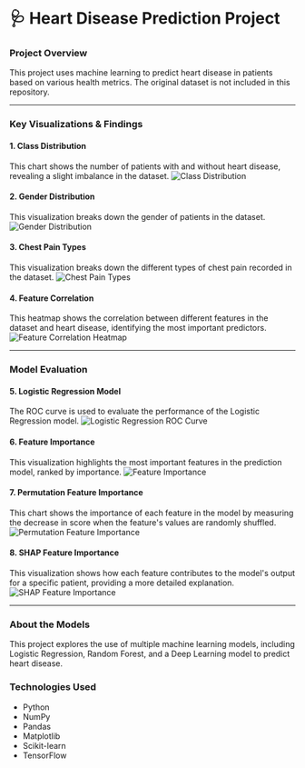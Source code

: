 # 🩺 Heart Disease Prediction Project

### **Project Overview**
This project uses machine learning to predict heart disease in patients based on various health metrics. The original dataset is not included in this repository.

---

### **Key Visualizations & Findings**

#### **1. Class Distribution**
This chart shows the number of patients with and without heart disease, revealing a slight imbalance in the dataset.
![Class Distribution](<https://i.imgur.com/x9YJ1TK.png>)

#### **2. Gender Distribution**
This visualization breaks down the gender of patients in the dataset.
![Gender Distribution](<https://i.imgur.com/ZjRyZML.png>)

#### **3. Chest Pain Types**
This visualization breaks down the different types of chest pain recorded in the dataset.
![Chest Pain Types](<https://i.imgur.com/P320VW0.png>)

#### **4. Feature Correlation**
This heatmap shows the correlation between different features in the dataset and heart disease, identifying the most important predictors.
![Feature Correlation Heatmap](<https://i.imgur.com/CdCOgwR.png>)

---

### **Model Evaluation**

#### **5. Logistic Regression Model**
The ROC curve is used to evaluate the performance of the Logistic Regression model.
![Logistic Regression ROC Curve](<https://i.imgur.com/aUGGwRZ.png>)

#### **6. Feature Importance**
This visualization highlights the most important features in the prediction model, ranked by importance.
![Feature Importance](<https://i.imgur.com/MMr9tSK.png>)

#### **7. Permutation Feature Importance**
This chart shows the importance of each feature in the model by measuring the decrease in score when the feature's values are randomly shuffled.
![Permutation Feature Importance](<https://i.imgur.com/GuE1NBL.jpeg>)

#### **8. SHAP Feature Importance**
This visualization shows how each feature contributes to the model's output for a specific patient, providing a more detailed explanation.
![SHAP Feature Importance](<https://i.imgur.com/cXZ79Xs.png>)

---

### **About the Models**
This project explores the use of multiple machine learning models, including Logistic Regression, Random Forest, and a Deep Learning model to predict heart disease.

### **Technologies Used**
- Python
- NumPy
- Pandas
- Matplotlib
- Scikit-learn
- TensorFlow
